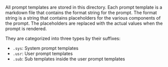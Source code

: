 All prompt templates are stored in this directory. Each prompt template is a markdown file that contains the format string for the prompt. The format string is a string that contains placeholders for the various components of the prompt. The placeholders are replaced with the actual values when the prompt is rendered.

They are categorized into three types by their suffixes:

- `.sys`: System prompt templates
- `.usr`: User prompt templates
- `.sub`: Sub templates inside the user prompt templates
